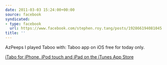 ```yaml
---
date: 2011-03-03 15:24:00+00:00
source: facebook
syndicated:
- type: facebook
  url: https://www.facebook.com/stephen.roy.tang/posts/192866194081045
title: ''
---
```


AzPeeps I played Taboo with: Taboo app on iOS free for today only.

[iTabo for iPhone, iPod touch and iPad on the iTunes App Store](http://itunes.apple.com/ph/app/itabo/id407620682?mt=8)